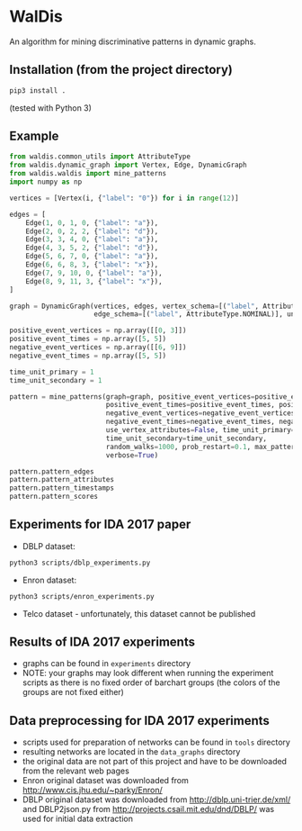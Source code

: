 # WalDis

An algorithm for mining discriminative patterns in dynamic graphs.

## Installation (from the project directory)

```sh
pip3 install .
```

(tested with Python 3)

## Example

```python
from waldis.common_utils import AttributeType
from waldis.dynamic_graph import Vertex, Edge, DynamicGraph
from waldis.waldis import mine_patterns
import numpy as np

vertices = [Vertex(i, {"label": "0"}) for i in range(12)]

edges = [
    Edge(1, 0, 1, 0, {"label": "a"}),
    Edge(2, 0, 2, 2, {"label": "d"}),
    Edge(3, 3, 4, 0, {"label": "a"}),
    Edge(4, 3, 5, 2, {"label": "d"}),
    Edge(5, 6, 7, 0, {"label": "a"}),
    Edge(6, 6, 8, 3, {"label": "x"}),
    Edge(7, 9, 10, 0, {"label": "a"}),
    Edge(8, 9, 11, 3, {"label": "x"}),
]

graph = DynamicGraph(vertices, edges, vertex_schema=[("label", AttributeType.NOMINAL)],
                     edge_schema=[("label", AttributeType.NOMINAL)], undirected=False)

positive_event_vertices = np.array([[0, 3]])
positive_event_times = np.array([5, 5])
negative_event_vertices = np.array([[6, 9]])
negative_event_times = np.array([5, 5])

time_unit_primary = 1
time_unit_secondary = 1

pattern = mine_patterns(graph=graph, positive_event_vertices=positive_event_vertices,
                        positive_event_times=positive_event_times, positive_event_edges=None,
                        negative_event_vertices=negative_event_vertices,
                        negative_event_times=negative_event_times, negative_event_edges=None,
                        use_vertex_attributes=False, time_unit_primary=time_unit_primary,
                        time_unit_secondary=time_unit_secondary,
                        random_walks=1000, prob_restart=0.1, max_pattern_edges=10,
                        verbose=True)

pattern.pattern_edges
pattern.pattern_attributes
pattern.pattern_timestamps
pattern.pattern_scores
```

## Experiments for IDA 2017 paper

- DBLP dataset:

```sh
python3 scripts/dblp_experiments.py
```

- Enron dataset:

```sh
python3 scripts/enron_experiments.py
```

- Telco dataset - unfortunately, this dataset cannot be published

## Results of IDA 2017 experiments

- graphs can be found in `experiments` directory
- NOTE: your graphs may look different when running the experiment scripts as there is no fixed order of barchart groups (the colors of the groups are not fixed either)

## Data preprocessing for IDA 2017 experiments

- scripts used for preparation of networks can be found in `tools` directory
- resulting networks are located in the `data_graphs` directory
- the original data are not part of this project and have to be downloaded from the relevant web pages
- Enron original dataset was downloaded from http://www.cis.jhu.edu/~parky/Enron/
- DBLP original dataset was downloaded from http://dblp.uni-trier.de/xml/ and DBLP2json.py from http://projects.csail.mit.edu/dnd/DBLP/ was used for initial data extraction
